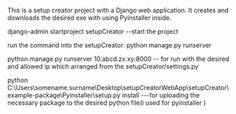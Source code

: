 
This is a setup creator project with a Django web application. It creates and downloads the desired exe with using Pyinstaller inside. 


django-admin startproject setupCreator --start the project


run the command into the setupCreator:
python manage.py runserver


python manage.py runserver 10.abcd.zx.xy:8000 -- for run with the desired and allowed ip which arranged from the setupCreator/settings.py



python C:\Users\somename.surname\Desktop\setupCreatorWebApp\setupCreator\example-package\Pyinstaller\setup.py install ---for uploading the necessary package to the desired python file(i used for pyinstaller )
